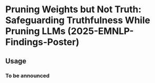 # Pruning Weights but Not Truth: Safeguarding Truthfulness While Pruning LLMs (2025-EMNLP-Findings-Poster)

## Usage

###  To be announced
